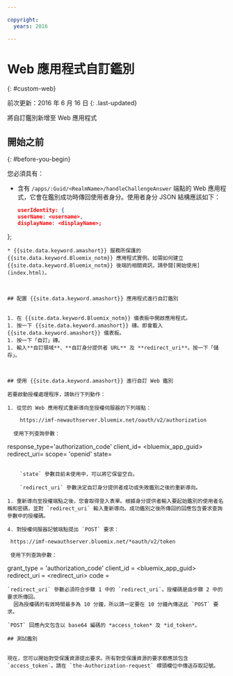 ```yaml
---

copyright:
  years: 2016

---
```


# Web 應用程式自訂鑑別
{: #custom-web}

前次更新：2016 年 6 月 16 日
{: .last-updated}

將自訂鑑別新增至 Web 應用程式

## 開始之前
{: #before-you-begin}

您必須具有：
* 含有 `/apps/:Guid/<RealmName>/handleChallengeAnswer` 端點的 Web 應用程式，它會在鑑別成功時傳回使用者身分。使用者身分 JSON 結構應該如下：

   ```json
  userIdentity: {
  userName: <username>,
  displayName: <displayName>;
 };
```
* {{site.data.keyword.amashort}} 服務所保護的 {{site.data.keyword.Bluemix_notm}} 應用程式實例。如需如何建立 {{site.data.keyword.Bluemix_notm}} 後端的相關資訊，請參閱[開始使用](index.html)。



## 配置 {{site.data.keyword.amashort}} 應用程式進行自訂鑑別


1. 在 {{site.data.keyword.Bluemix_notm}} 儀表板中開啟應用程式。
1. 按一下 {{site.data.keyword.amashort}} 磚。即會載入 {{site.data.keyword.amashort}} 儀表板。
1. 按一下「自訂」磚。
1. 輸入**自訂領域**、**自訂身分提供者 URL** 及 **redirect_uri**。按一下「儲存」。



## 使用 {{site.data.keyword.amashort}} 進行自訂 Web 鑑別

若要啟動授權處理程序，請執行下列動作：

1. 從您的 Web 應用程式重新導向至授權伺服器的下列端點：

    https://imf-newauthserver.bluemix.net/oauth/v2/authorization
  
  使用下列查詢參數：
```
   response_type='authorization_code'
   client_id= <bluemix\_app\_guid>
   redirect_uri= <uri for the redirect after getting an authorization code>
   scope= 'openid'
   state= <state>
```

    `state` 參數目前未使用中，可以將它保留空白。

    `redirect_uri` 參數決定自訂身分提供者成功或失敗鑑別之後的重新導向。

1. 重新導向至授權端點之後，您會取得登入表單。根據身分提供者輸入要起始鑑別的使用者名稱和密碼，並對 `redirect_uri` 輸入重新導向。成功鑑別之後所傳回的回應包含要求查詢參數中的授權碼。

4. 對授權伺服器記號端點提出 `POST` 要求：

 https://imf-newauthserver.bluemix.net/*oauth/v2/token

 使用下列查詢參數：
```
 grant_type = 'authorization_code'
 client_id = <bluemix_app_guid>
 redirect_uri = <redirect_uri>
 code = <authorization code>
```
`redirect_uri` 參數必須符合步驟 1 中的 `redirect_uri`。授權碼是由步驟 2 中的要求所傳回。  
  因為授權碼的有效時間最多為 10 分鐘，所以請一定要在 10 分鐘內傳送此 `POST` 要求。

`POST` 回應內文包含以 base64 編碼的 *access_token* 及 *id_token*。

## 測試鑑別


現在，您可以開始對受保護資源提出要求。所有對受保護資源的要求都應該包含 `access_token`。請在 `the-Authorization-request` 標頭欄位中傳送存取記號。


